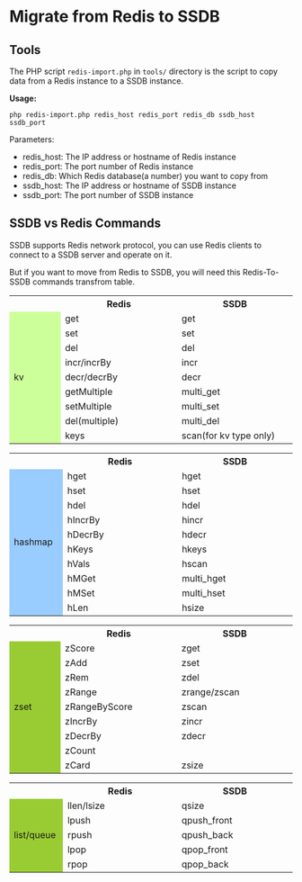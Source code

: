 # Migrate from Redis to SSDB

## Tools

The PHP script ```redis-import.php``` in ```tools/``` directory is the script to copy data from a Redis instance to a SSDB instance.

__Usage:__

```
php redis-import.php redis_host redis_port redis_db ssdb_host ssdb_port
```

Parameters:

* redis_host: The IP address or hostname of Redis instance
* redis_port: The port number of Redis instance
* redis_db: Which Redis database(a number) you want to copy from
* ssdb_host: The IP address or hostname of SSDB instance
* ssdb_port: The port number of SSDB instance

## SSDB vs Redis Commands

SSDB supports Redis network protocol, you can use Redis clients to connect to a SSDB server and operate on it.

But if you want to move from Redis to SSDB, you will need this Redis-To-SSDB commands transfrom table.

<table>
<tr>
	<th width="80"></th>
	<th width="200">Redis</th>
	<th width="200">SSDB</th>
</tr>

<tr>
	<td rowspan="9" style="background: #cf9;">kv</td>
	<td>get</td><td>get</td>
</tr>
<tr><td>set</td><td>set</td></tr>
<tr><td>del</td><td>del</td></tr>
<tr><td>incr/incrBy</td><td>incr</td></tr>
<tr><td>decr/decrBy</td><td>decr</td></tr>
<tr><td>getMultiple</td><td>multi_get</td></tr>
<tr><td>setMultiple</td><td>multi_set</td></tr>
<tr><td>del(multiple)</td><td>multi_del</td></tr>
<tr><td>keys</td><td>scan(for kv type only)</td></tr>
</table>

<table>
<tr>
	<th width="80"></th>
	<th width="200">Redis</th>
	<th width="200">SSDB</th>
</tr>
<tr>
	<td rowspan="10" style="background: #9cf;">hashmap</td>
	<td>hget</td><td>hget</td>
</tr>
<tr><td>hset</td><td>hset</td></tr>
<tr><td>hdel</td><td>hdel</td></tr>
<tr><td>hIncrBy</td><td>hincr</td></tr>
<tr><td>hDecrBy</td><td>hdecr</td></tr>
<tr><td>hKeys</td><td>hkeys</td></tr>
<tr><td>hVals</td><td>hscan</td></tr>
<tr><td>hMGet</td><td>multi_hget</td></tr>
<tr><td>hMSet</td><td>multi_hset</td></tr>
<tr><td>hLen</td><td>hsize</td></tr>

</table>



<table>
<tr>
	<th width="80"></th>
	<th width="200">Redis</th>
	<th width="200">SSDB</th>
</tr>
<tr>
	<td rowspan="9" style="background: #9c3;">zset</td>
	<td>zScore</td><td>zget</td>
</tr>
<tr><td>zAdd</td><td>zset</td></tr>
<tr><td>zRem</td><td>zdel</td></tr>
<tr><td>zRange</td><td>zrange/zscan</td></tr>
<tr><td>zRangeByScore</td><td>zscan</td></tr>
<tr><td>zIncrBy</td><td>zincr</td></tr>
<tr><td>zDecrBy</td><td>zdecr</td></tr>
<tr><td>zCount</td><td></td></tr>
<tr><td>zCard</td><td>zsize</td></tr>
</table>


<table>
<tr>
	<th width="80"></th>
	<th width="200">Redis</th>
	<th width="200">SSDB</th>
</tr>
<tr>
	<td rowspan="9" style="background: #9c3;">list/queue</td>
	<td>llen/lsize</td><td>qsize</td>
</tr>
<tr><td>lpush</td><td>qpush_front</td></tr>
<tr><td>rpush</td><td>qpush_back</td></tr>
<tr><td>lpop</td><td>qpop_front</td></tr>
<tr><td>rpop</td><td>qpop_back</td></tr>
</table>

